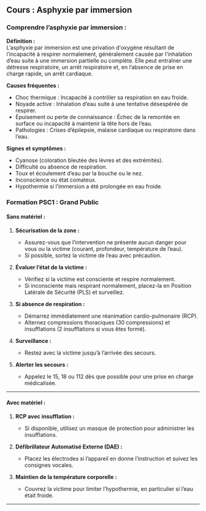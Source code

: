 ## **Cours : Asphyxie par immersion**

### **Comprendre l’asphyxie par immersion :**

**Définition :**  
L’asphyxie par immersion est une privation d'oxygène résultant de l’incapacité à respirer normalement, généralement causée par l’inhalation d’eau suite à une immersion partielle ou complète. Elle peut entraîner une détresse respiratoire, un arrêt respiratoire et, en l’absence de prise en charge rapide, un arrêt cardiaque.

**Causes fréquentes :**

- Choc thermique : Incapacité à contrôler sa respiration en eau froide.
- Noyade active : Inhalation d’eau suite à une tentative désespérée de respirer.
- Épuisement ou perte de connaissance : Échec de la remontée en surface ou incapacité à maintenir la tête hors de l’eau.
- Pathologies : Crises d’épilepsie, malaise cardiaque ou respiratoire dans l’eau.

**Signes et symptômes :**

- Cyanose (coloration bleutée des lèvres et des extrémités).
- Difficulté ou absence de respiration.
- Toux et écoulement d’eau par la bouche ou le nez.
- Inconscience ou état comateux.
- Hypothermie si l’immersion a été prolongée en eau froide.

### **Formation PSC1 : Grand Public**

#### **Sans matériel :**

1. **Sécurisation de la zone :**
    
    - Assurez-vous que l’intervention ne présente aucun danger pour vous ou la victime (courant, profondeur, température de l’eau).
    - Si possible, sortez la victime de l’eau avec précaution.
2. **Évaluer l’état de la victime :**
    
    - Vérifiez si la victime est consciente et respire normalement.
    - Si inconsciente mais respirant normalement, placez-la en Position Latérale de Sécurité (PLS) et surveillez.
3. **Si absence de respiration :**
    
    - Démarrez immédiatement une réanimation cardio-pulmonaire (RCP).
    - Alternez compressions thoraciques (30 compressions) et insufflations (2 insufflations si vous êtes formé).
4. **Surveillance :**
    
    - Restez avec la victime jusqu’à l’arrivée des secours.
5. **Alerter les secours :**
    
    - Appelez le 15, 18 ou 112 dès que possible pour une prise en charge médicalisée.

---

#### **Avec matériel :**

1. **RCP avec insufflation :**
    
    - Si disponible, utilisez un masque de protection pour administrer les insufflations.
2. **Défibrillateur Automatisé Externe (DAE) :**
    
    - Placez les électrodes si l’appareil en donne l’instruction et suivez les consignes vocales.
3. **Maintien de la température corporelle :**
    
    - Couvrez la victime pour limiter l’hypothermie, en particulier si l’eau était froide.

---
